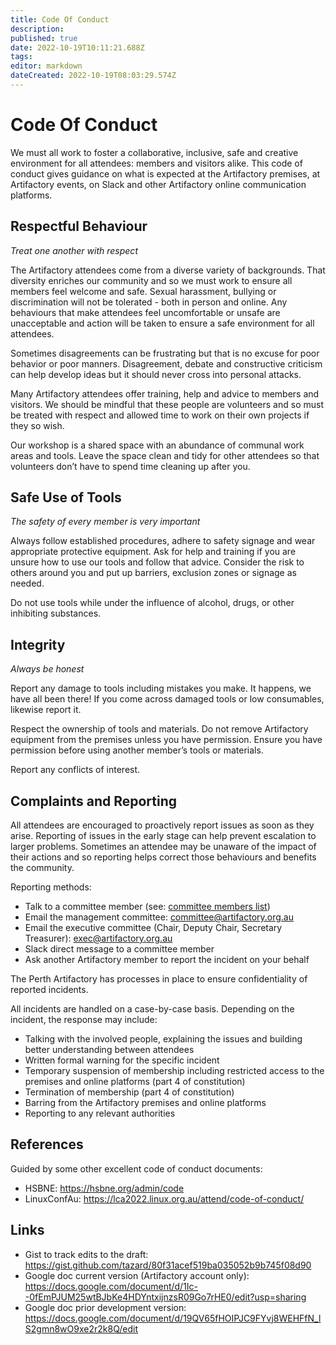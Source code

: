 ```yaml
---
title: Code Of Conduct
description: 
published: true
date: 2022-10-19T10:11:21.688Z
tags: 
editor: markdown
dateCreated: 2022-10-19T08:03:29.574Z
---
```


# Code Of Conduct

We must all work to foster a collaborative, inclusive, safe and creative environment for all attendees: members and visitors alike. This code of conduct gives guidance on what is expected at the Artifactory premises, at Artifactory events, on Slack and other Artifactory online communication platforms.

## Respectful Behaviour

*Treat one another with respect*

The Artifactory attendees come from a diverse variety of backgrounds. That diversity enriches our community and so we must work to ensure all members feel welcome and safe. Sexual harassment, bullying or discrimination will not be tolerated - both in person and online. Any behaviours that make attendees feel uncomfortable or unsafe are unacceptable and action will be taken to ensure a safe environment for all attendees.

Sometimes disagreements can be frustrating but that is no excuse for poor behavior or poor manners. Disagreement, debate and constructive criticism can help develop ideas but it should never cross into personal attacks.

Many Artifactory attendees offer training, help and advice to members and visitors. We should be mindful that these people are volunteers and so must be treated with respect and allowed time to work on their own projects if they so wish.

Our workshop is a shared space with an abundance of communal work areas and tools. Leave the space clean and tidy for other attendees so that volunteers don’t have to spend time cleaning up after you.

## Safe Use of Tools

*The safety of every member is very important*

Always follow established procedures, adhere to safety signage and wear appropriate protective equipment. Ask for help and training if you are unsure how to use our tools and follow that advice. Consider the risk to others around you and put up barriers, exclusion zones or signage as needed.

Do not use tools while under the influence of alcohol, drugs, or other inhibiting substances.

## Integrity

*Always be honest*

Report any damage to tools including mistakes you make. It happens, we have all been there! If you come across damaged tools or low consumables, likewise report it.

Respect the ownership of tools and materials. Do not remove Artifactory equipment from the premises unless you have permission. Ensure you have permission before using another member’s tools or materials.

Report any conflicts of interest.

## Complaints and Reporting

All attendees are encouraged to proactively report issues as soon as they arise. Reporting of issues in the early stage can help prevent escalation to larger problems. Sometimes an attendee may be unaware of the impact of their actions and so reporting helps correct those behaviours and benefits the community.

Reporting methods:

-   Talk to a committee member (see: [committee members list](/committee/start#committee_members))
-   Email the management committee: [committee@artifactory.org.au](committee@artifactory.org.au)
-   Email the executive committee (Chair, Deputy Chair, Secretary Treasurer): [exec@artifactory.org.au](exec@artifactory.org.au)
-   Slack direct message to a committee member
-   Ask another Artifactory member to report the incident on your behalf

The Perth Artifactory has processes in place to ensure confidentiality of reported incidents.

All incidents are handled on a case-by-case basis. Depending on the incident, the response may include:

-   Talking with the involved people, explaining the issues and building better understanding between attendees
-   Written formal warning for the specific incident
-   Temporary suspension of membership including restricted access to the premises and online platforms (part 4 of constitution)
-   Termination of membership (part 4 of constitution)
-   Barring from the Artifactory premises and online platforms
-   Reporting to any relevant authorities

## References

Guided by some other excellent code of conduct documents:

-   HSBNE: <https://hsbne.org/admin/code>
-   LinuxConfAu: <https://lca2022.linux.org.au/attend/code-of-conduct/>

## Links

-   Gist to track edits to the draft: <https://gist.github.com/tazard/80f31acef519ba035052b9b745f08d90>
-   Google doc current version (Artifactory account only): <https://docs.google.com/document/d/1Ic--0fEmPJUM25wtBJbKe4HDYntxijnzsR09Go7rHE0/edit?usp=sharing>
-   Google doc prior development version: <https://docs.google.com/document/d/19QV65fHOIPJC9FYvj8WEHFfN_lS2gmn8wO9xe2r2k8Q/edit>
